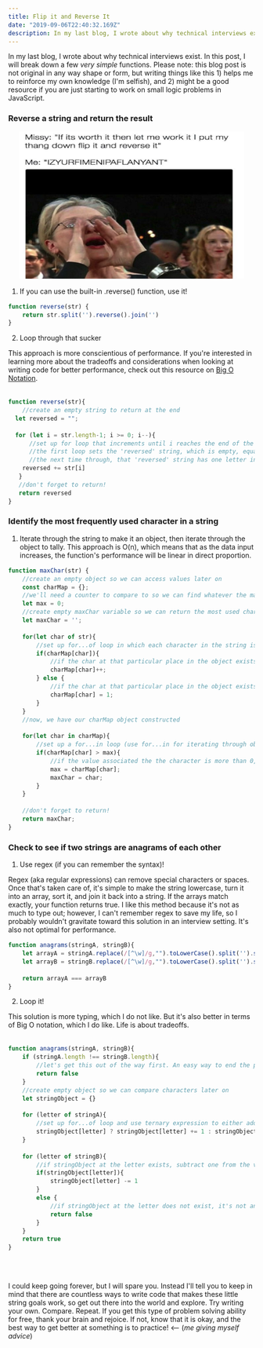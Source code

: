 ```yaml
---
title: Flip it and Reverse It
date: "2019-09-06T22:40:32.169Z"
description: In my last blog, I wrote about why technical interviews exist. In this post, I will break down a few very simple functions...
---
```


In my last blog, I wrote about why technical interviews exist. In this post, I will break down a few *very simple* functions. Please note: this blog post is not original in any way shape or form, but writing things like this 1) helps me to reinforce my own knowledge (I'm selfish), and 2) might be a good resource if you are just starting to work on small logic problems in JavaScript. 


### Reverse a string and return the result
<p align="center">
  <img width="460" height="300" src="./flip.png">
</p>

1. If you can use the built-in .reverse() function, use it!

```javascript 
function reverse(str) {
    return str.split('').reverse().join('')
}
```

2. Loop through that sucker

This approach is more conscientious of performance. If you're interested in learning more about the tradeoffs and considerations when looking at writing code for better performance, check out this resource on [Big O Notation](https://www.interviewcake.com/article/java/big-o-notation-time-and-space-complexity). 

```javascript 

function reverse(str){
    //create an empty string to return at the end
  let reversed = "";
  
  for (let i = str.length-1; i >= 0; i--){
      //set up for loop that increments until i reaches the end of the string
      //the first loop sets the 'reversed' string, which is empty, equal to whatever the letter of the string is on this particular loop
      //the next time through, that 'reversed' string has one letter in it, and the next letter in the string is added, thus beginning the reversal of the string
    reversed += str[i]
   }
   //don't forget to return!
   return reversed
}
```

### Identify the most frequently used character in a string
1. Iterate through the string to make it an object, then iterate through the object to tally. This approach is O(n), which means that as the data input increases, the function's performance will be linear in direct proportion. 

```javascript 
function maxChar(str) {
    //create an empty object so we can access values later on
    const charMap = {};
    //we'll need a counter to compare to so we can find whatever the maximum number of each character is
    let max = 0;
    //create empty maxChar variable so we can return the most used character at the end
    let maxChar = '';

    for(let char of str){
        //set up for...of loop in which each character in the string is called 'char'
        if(charMap[char]){
            //if the char at that particular place in the object exists, bump the value up 1
            charMap[char]++;
        } else {
            //if the char at that particular place in the object exists, set the value equal to 1
            charMap[char] = 1;
        }
    }
    //now, we have our charMap object constructed

    for(let char in charMap){
        //set up a for...in loop (use for...in for iterating through objects)
        if(charMap[char] > max){
            //if the value associated the the character is more than 0, set max equal to that number, and set maxChar equal to that char
            max = charMap[char];
            maxChar = char;
        }
    }
    
    //don't forget to return!
    return maxChar; 
}
```

### Check to see if two strings are anagrams of each other
1. Use regex (if you can remember the syntax)!

Regex (aka regular expressions) can remove special characters or spaces. Once that's taken care of, it's simple to make the string lowercase, turn it into an array, sort it, and join it back into a string. If the arrays match exactly, your function returns true. I like this method because it's not as much to type out; however, I can't remember regex to save my life, so I probably wouldn't gravitate toward this solution in an interview setting. It's also not optimal for performance. 

```javascript 
function anagrams(stringA, stringB){
    let arrayA = stringA.replace(/[^\w]/g,"").toLowerCase().split('').sort().join('')
    let arrayB = stringB.replace(/[^\w]/g,"").toLowerCase().split('').sort().join('')

    return arrayA === arrayB
}
```
2. Loop it!

This solution is more typing, which I do not like. But it's also better in terms of Big O notation, which I do like. Life is about tradeoffs.

```javascript 

function anagrams(stringA, stringB){
    if (stringA.length !== stringB.length){
        //let's get this out of the way first. An easy way to end the program if we don't need to run the rest of the code!
        return false
    }
    //create empty object so we can compare characters later on
    let stringObject = {}

    for (letter of stringA){ 
        //set up for...of loop and use ternary expression to either add one to the value of the letter in the object or set it equal to one depending on if it already exists
        stringObject[letter] ? stringObject[letter] += 1 : stringObject[letter] = 1
    }

    for (letter of stringB){
        //if stringObject at the letter exists, subtract one from the value
        if(stringObject[letter]){
            stringObject[letter] -= 1
        }
        else {
            //if stringObject at the letter does not exist, it's not an anagram and we can return false
            return false
        }
    }
    return true
}
```


<br></br>

I could keep going forever, but I will spare you. Instead I'll tell you to keep in mind that there are countless ways to write code that makes these little string goals work, so get out there into the world and explore. Try writing your own. Compare. Repeat. If you get this type of problem solving ability for free, thank your brain and rejoice. If not, know that it is okay, and the best way to get better at something is to practice! <-- (*me giving myself advice*)<br></br>